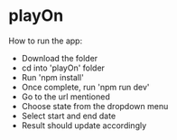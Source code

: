 # playOn

How to run the app:
- Download the folder
- cd into 'playOn' folder
- Run 'npm install'
- Once complete, run 'npm run dev'
- Go to the url mentioned 
- Choose state from the dropdown menu
- Select start and end date
- Result should update accordingly
